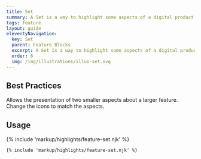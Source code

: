 ```yaml
---
title: Set
summary: A Set is a way to highlight some aspects of a digital product. 
tags: feature
layout: guide
eleventyNavigation:
  key: Set
  parent: Feature Blocks
  excerpt: A Set is a way to highlight some aspects of a digital product.
  order: 6
  img: /img/illustrations/illus-set.svg
---
```


## Best Practices

Allows the presentation of two smaller aspects about a larger feature. Change the icons to match the aspects.

## Usage

{% include 'markup/highlights/feature-set.njk' %}

``` html
{% include 'markup/highlights/feature-set.njk' %}
```
